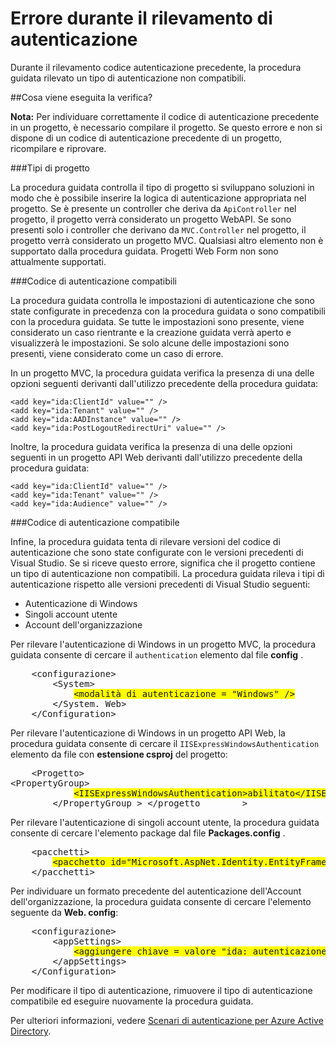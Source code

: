 <properties 
    pageTitle="Errore durante il rilevamento di autenticazione" 
    description="La connessione guidata di active directory rilevato un tipo di autenticazione compatibile" 
    services="active-directory" 
    documentationCenter="" 
    authors="TomArcher" 
    manager="douge" 
    editor=""/>
  
<tags 
    ms.service="active-directory" 
    ms.workload="web" 
    ms.tgt_pltfrm="vs-getting-started" 
    ms.devlang="na" 
    ms.topic="article" 
    ms.date="08/15/2016" 
    ms.author="tarcher"/>

# <a name="error-during-authentication-detection"></a>Errore durante il rilevamento di autenticazione

Durante il rilevamento codice autenticazione precedente, la procedura guidata rilevato un tipo di autenticazione non compatibili.   

##<a name="what-is-being-checked"></a>Cosa viene eseguita la verifica?

**Nota:** Per individuare correttamente il codice di autenticazione precedente in un progetto, è necessario compilare il progetto.  Se questo errore e non si dispone di un codice di autenticazione precedente di un progetto, ricompilare e riprovare.

###<a name="project-types"></a>Tipi di progetto

La procedura guidata controlla il tipo di progetto si sviluppano soluzioni in modo che è possibile inserire la logica di autenticazione appropriata nel progetto.  Se è presente un controller che deriva da `ApiController` nel progetto, il progetto verrà considerato un progetto WebAPI.  Se sono presenti solo i controller che derivano da `MVC.Controller` nel progetto, il progetto verrà considerato un progetto MVC.  Qualsiasi altro elemento non è supportato dalla procedura guidata.  Progetti Web Form non sono attualmente supportati.

###<a name="compatible-authentication-code"></a>Codice di autenticazione compatibili

La procedura guidata controlla le impostazioni di autenticazione che sono state configurate in precedenza con la procedura guidata o sono compatibili con la procedura guidata.  Se tutte le impostazioni sono presente, viene considerato un caso rientrante e la creazione guidata verrà aperto e visualizzerà le impostazioni.  Se solo alcune delle impostazioni sono presenti, viene considerato come un caso di errore.

In un progetto MVC, la procedura guidata verifica la presenza di una delle opzioni seguenti derivanti dall'utilizzo precedente della procedura guidata:

    <add key="ida:ClientId" value="" />
    <add key="ida:Tenant" value="" />
    <add key="ida:AADInstance" value="" />
    <add key="ida:PostLogoutRedirectUri" value="" />

Inoltre, la procedura guidata verifica la presenza di una delle opzioni seguenti in un progetto API Web derivanti dall'utilizzo precedente della procedura guidata:

    <add key="ida:ClientId" value="" />
    <add key="ida:Tenant" value="" />
    <add key="ida:Audience" value="" />

###<a name="incompatible-authentication-code"></a>Codice di autenticazione compatibile

Infine, la procedura guidata tenta di rilevare versioni del codice di autenticazione che sono state configurate con le versioni precedenti di Visual Studio. Se si riceve questo errore, significa che il progetto contiene un tipo di autenticazione non compatibili. La procedura guidata rileva i tipi di autenticazione rispetto alle versioni precedenti di Visual Studio seguenti:

* Autenticazione di Windows 
* Singoli account utente 
* Account dell'organizzazione 
 

Per rilevare l'autenticazione di Windows in un progetto MVC, la procedura guidata consente di cercare il `authentication` elemento dal file **config** .

<pre>
    &lt;configurazione&gt;
        &lt;System&gt;
            <span style="background-color: yellow">&lt;modalità di autenticazione = "Windows" /&gt;</span>
        &lt;/System. Web&gt;
    &lt;/Configuration&gt;
</pre>

Per rilevare l'autenticazione di Windows in un progetto API Web, la procedura guidata consente di cercare il `IISExpressWindowsAuthentication` elemento da file con **estensione csproj** del progetto:

<pre>
    &lt;Progetto&gt;
&lt;PropertyGroup&gt;
            <span style="background-color: yellow">&lt;IISExpressWindowsAuthentication&gt;abilitato&lt;/IISExpressWindowsAuthentication&gt;</span>
        &lt;/PropertyGroup > &lt;/progetto        &gt;
</pre>

Per rilevare l'autenticazione di singoli account utente, la procedura guidata consente di cercare l'elemento package dal file **Packages.config** .

<pre>
    &lt;pacchetti&gt;
        <span style="background-color: yellow">&lt;pacchetto id="Microsoft.AspNet.Identity.EntityFramework" versione = "2.1.0" targetFramework = "net45" /&gt;</span>
    &lt;/pacchetti&gt;
</pre>

Per individuare un formato precedente del autenticazione dell'Account dell'organizzazione, la procedura guidata consente di cercare l'elemento seguente da **Web. config**:

<pre>
    &lt;configurazione&gt;
        &lt;appSettings&gt;
            <span style="background-color: yellow">&lt;aggiungere chiave = valore "ida: autenticazione" = "*" /&gt;</span>
        &lt;/appSettings&gt;
    &lt;/Configuration&gt;
</pre>

Per modificare il tipo di autenticazione, rimuovere il tipo di autenticazione compatibile ed eseguire nuovamente la procedura guidata.

Per ulteriori informazioni, vedere [Scenari di autenticazione per Azure Active Directory](active-directory-authentication-scenarios.md).